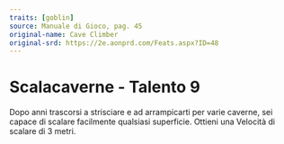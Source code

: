 ```yaml
---
traits: [goblin]
source: Manuale di Gioco, pag. 45
original-name: Cave Climber
original-srd: https://2e.aonprd.com/Feats.aspx?ID=48
---
```


# Scalacaverne - Talento 9

Dopo anni trascorsi a strisciare e ad arrampicarti per varie caverne, sei capace
di scalare facilmente qualsiasi superficie. Ottieni una Velocità di scalare di 3
metri.
